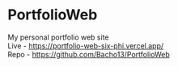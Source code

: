 # PortfolioWeb<br>
My personal portfolio web site
<br>
Live - https://portfolio-web-six-phi.vercel.app/
<br>
Repo - https://github.com/Bacho13/PortfolioWeb
